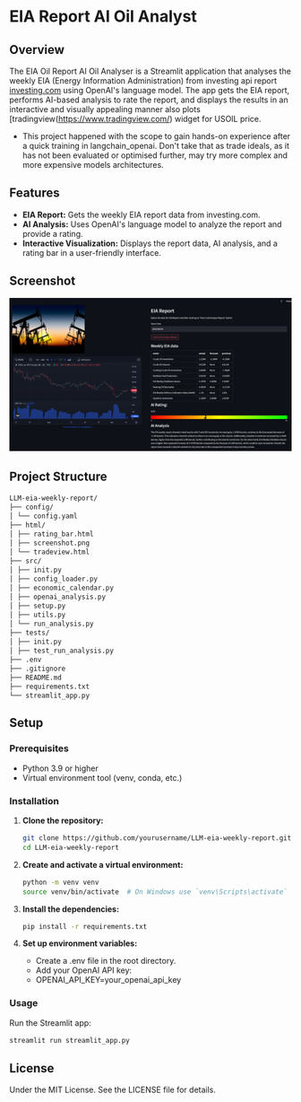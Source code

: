 # EIA Report AI Oil Analyst

## Overview
The EIA Oil Report AI Oil Analyser is a Streamlit application that analyses 
the weekly EIA (Energy Information Administration) from investing api report 
[investing.com](https://www.investing.com/earnings-calendar/) 
using OpenAI's language model. 
The app gets the EIA report, performs AI-based analysis to rate the report, 
and displays the results in an interactive and visually appealing manner 
also plots [tradingview(https://www.tradingview.com/) widget for USOIL price. 

- This project happened with the scope to gain hands-on experience after a quick training in langchain_openai.
Don't take that as trade ideals, as it has not been evaluated or optimised further, may try more complex and more expensive models architectures.

## Features
- **EIA Report:** Gets the weekly EIA report data from investing.com.
- **AI Analysis:** Uses OpenAI's language model to analyze the report and provide a rating.
- **Interactive Visualization:** Displays the report data, AI analysis, and a rating bar in a user-friendly interface.


## Screenshot
![EIA Report AI Analyzer](./html/Screenshot.PNG)

## Project Structure
    
    LLM-eia-weekly-report/
    ├── config/
    │ └── config.yaml
    ├── html/
    │ ├── rating_bar.html
    │ ├── screenshot.png
    │ └── tradeview.html
    ├── src/
    │ ├── init.py
    │ ├── config_loader.py
    │ ├── economic_calendar.py
    │ ├── openai_analysis.py
    │ ├── setup.py
    │ ├── utils.py
    │ └── run_analysis.py
    ├── tests/
    │ ├── init.py
    │ ├── test_run_analysis.py
    ├── .env
    ├── .gitignore
    ├── README.md
    ├── requirements.txt
    └── streamlit_app.py

## Setup

### Prerequisites
- Python 3.9 or higher
- Virtual environment tool (venv, conda, etc.)

### Installation

1. **Clone the repository:**
   ```bash
   git clone https://github.com/yourusername/LLM-eia-weekly-report.git
   cd LLM-eia-weekly-report
   ```
2. **Create and activate a virtual environment:**
   ```bash
   python -m venv venv
   source venv/bin/activate  # On Windows use `venv\Scripts\activate`
   ```
3. **Install the dependencies:**
    ```bash
    pip install -r requirements.txt
   ```
4. **Set up environment variables:**
    
    - Create a .env file in the root directory.
    - Add your OpenAI API key:
    - OPENAI_API_KEY=your_openai_api_key

### Usage
Run the Streamlit app:
   ```bash
  streamlit run streamlit_app.py
   ```

## License
Under the MIT License. See the LICENSE file for details.